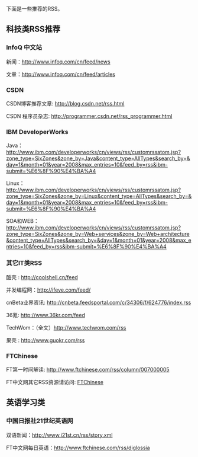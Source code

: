 下面是一些推荐的RSS。
## 科技类RSS推荐

### InfoQ 中文站

新闻：http://www.infoq.com/cn/feed/news

文章：http://www.infoq.com/cn/feed/articles

### CSDN
CSDN博客推荐文章: http://blog.csdn.net/rss.html

CSDN 程序员杂志: http://programmer.csdn.net/rss_programmer.html


### IBM DeveloperWorks 

Java：http://www.ibm.com/developerworks/cn/views/rss/customrssatom.jsp?zone_type=SixZones&zone_by=Java&content_type=AllTypes&search_by=&day=1&month=01&year=2008&max_entries=10&feed_by=rss&ibm-submit=%E6%8F%90%E4%BA%A4

Linux：http://www.ibm.com/developerworks/cn/views/rss/customrssatom.jsp?zone_type=SixZones&zone_by=Linux&content_type=AllTypes&search_by=&day=1&month=01&year=2008&max_entries=10&feed_by=rss&ibm-submit=%E6%8F%90%E4%BA%A4

SOA和WEB：http://www.ibm.com/developerworks/cn/views/rss/customrssatom.jsp?zone_type=SixZones&zone_by=Web+services&zone_by=Web+architecture&content_type=AllTypes&search_by=&day=1&month=01&year=2008&max_entries=10&feed_by=rss&ibm-submit=%E6%8F%90%E4%BA%A4

### 其它IT类RSS
酷壳 : http://coolshell.cn/feed

并发编程网：http://ifeve.com/feed/

cnBeta业界资讯: http://cnbeta.feedsportal.com/c/34306/f/624776/index.rss

36氪: http://www.36kr.com/feed

TechWom：（全文）http://www.techwom.com/rss

果壳 : http://www.guokr.com/rss

### FTChinese

FT第一时间解读: http://www.ftchinese.com/rss/column/007000005

FT中文网其它RSS资源请访问: [FTChinese](http://www.ftchinese.com/channel/rss.html) 

## 英语学习类
### 中国日报社21世纪英语网
双语新闻：http://www.i21st.cn/rss/story.xml

FT中文网每日英语：http://www.ftchinese.com/rss/diglossia

